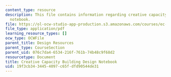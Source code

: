 ```yaml
---
content_type: resource
description: This file contains information regarding creative capacity building design
  notebook.
file: https://ol-ocw-studio-app-production.s3.amazonaws.com/courses/ec-720j-d-lab-ii-design-spring-2010/19f3cb3434454097c65fdfd90544de31_MITEC_720JS10_CcbDesign.pdf
file_type: application/pdf
learning_resource_types: []
ocw_type: OCWFile
parent_title: Design Resources
parent_type: CourseSection
parent_uid: 076c7da4-6534-216f-761b-74b48c9f68d2
resourcetype: Document
title: Creative Capacity Building Design Notebook
uid: 19f3cb34-3445-4097-c65f-dfd90544de31
---
```

